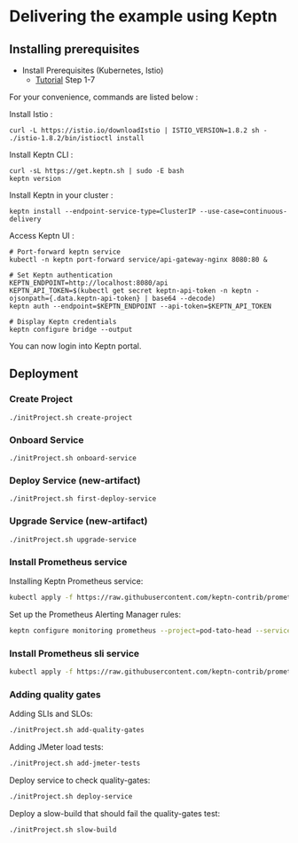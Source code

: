 # Delivering the example using Keptn

## Installing prerequisites

* Install Prerequisites (Kubernetes, Istio)
  * [Tutorial](https://tutorials.keptn.sh/tutorials/keptn-full-tour-prometheus-07/index.html?index=..%2F..index#6) Step 1-7

For your convenience, commands are listed below :

Install Istio :

```
curl -L https://istio.io/downloadIstio | ISTIO_VERSION=1.8.2 sh -
./istio-1.8.2/bin/istioctl install
```

Install Keptn CLI :

```
curl -sL https://get.keptn.sh | sudo -E bash
keptn version
```

Install Keptn in your cluster :

```
keptn install --endpoint-service-type=ClusterIP --use-case=continuous-delivery
```

Access Keptn UI :

```
# Port-forward keptn service
kubectl -n keptn port-forward service/api-gateway-nginx 8080:80 &

# Set Keptn authentication
KEPTN_ENDPOINT=http://localhost:8080/api
KEPTN_API_TOKEN=$(kubectl get secret keptn-api-token -n keptn -ojsonpath={.data.keptn-api-token} | base64 --decode)
keptn auth --endpoint=$KEPTN_ENDPOINT --api-token=$KEPTN_API_TOKEN

# Display Keptn credentials
keptn configure bridge --output
```

You can now login into Keptn portal.

## Deployment

### Create Project

```
./initProject.sh create-project
```

### Onboard Service
```
./initProject.sh onboard-service
```

### Deploy Service (new-artifact)
```
./initProject.sh first-deploy-service
```

### Upgrade Service (new-artifact)

```
./initProject.sh upgrade-service
```

### Install Prometheus service

Installing Keptn Prometheus service:

```bash
kubectl apply -f https://raw.githubusercontent.com/keptn-contrib/prometheus-service/release-0.3.6/deploy/service.yaml
```

Set up the Prometheus Alerting Manager rules:

```bash
keptn configure monitoring prometheus --project=pod-tato-head --service=helloservice
```

### Install Prometheus sli service

```bash
kubectl apply -f https://raw.githubusercontent.com/keptn-contrib/prometheus-sli-service/release-0.2.2/deploy/service.yaml
```

### Adding quality gates

Adding SLIs and SLOs:

```bash
./initProject.sh add-quality-gates
```

Adding JMeter load tests:

```bash
./initProject.sh add-jmeter-tests
```

Deploy service to check quality-gates:

```bash
./initProject.sh deploy-service
```

Deploy a slow-build that should fail the quality-gates test:

```bash
./initProject.sh slow-build
```